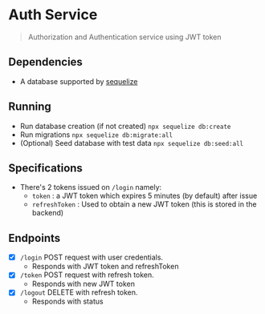 # Auth Service

> Authorization and Authentication service using JWT token

## Dependencies

- A database supported by [sequelize](https://sequelize.org/v5/index.html)

## Running

- Run database creation (if not created) `npx sequelize db:create`
- Run migrations `npx sequelize db:migrate:all`
- (Optional) Seed database with test data `npx sequelize db:seed:all`

## Specifications

- There's 2 tokens issued on `/login` namely:
  - `token` : a JWT token which expires 5 minutes (by default) after issue
  - `refreshToken` : Used to obtain a new JWT token (this is stored in the backend)

## Endpoints

- [x] `/login` POST request with user credentials.
  - Responds with JWT token and refreshToken
- [x] `/token` POST request with refresh token.
  - Responds with new JWT token
- [x] `/logout` DELETE with refresh token.
  - Responds with status
